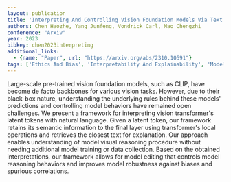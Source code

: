 ```yaml
---
layout: publication
title: 'Interpreting And Controlling Vision Foundation Models Via Text Explanations'
authors: Chen Haozhe, Yang Junfeng, Vondrick Carl, Mao Chengzhi
conference: "Arxiv"
year: 2023
bibkey: chen2023interpreting
additional_links:
  - {name: "Paper", url: "https://arxiv.org/abs/2310.10591"}
tags: ['Ethics And Bias', 'Interpretability And Explainability', 'Model Architecture', 'Multimodal Models', 'Pretraining Methods', 'Reinforcement Learning', 'Security', 'Tools', 'Training Techniques', 'Transformer']
---
```

Large-scale pre-trained vision foundation models, such as CLIP, have become de facto backbones for various vision tasks. However, due to their black-box nature, understanding the underlying rules behind these models' predictions and controlling model behaviors have remained open challenges. We present a framework for interpreting vision transformer's latent tokens with natural language. Given a latent token, our framework retains its semantic information to the final layer using transformer's local operations and retrieves the closest text for explanation. Our approach enables understanding of model visual reasoning procedure without needing additional model training or data collection. Based on the obtained interpretations, our framework allows for model editing that controls model reasoning behaviors and improves model robustness against biases and spurious correlations.
